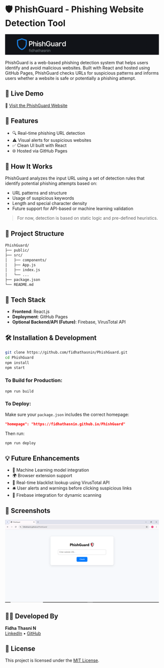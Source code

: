 # 🛡️ PhishGuard - Phishing Website Detection Tool
![PhishGuard Banner](Banner1.png)


PhishGuard is a web-based phishing detection system that helps users identify and avoid malicious websites. Built with React and hosted using GitHub Pages, PhishGuard checks URLs for suspicious patterns and informs users whether a website is safe or potentially a phishing attempt.



## 🚀 Live Demo

🔗 [Visit the PhishGuard Website](https://fidhathasnin.github.io/PhishGuard)

## 📌 Features

- 🔍 Real-time phishing URL detection  
- ⚠️ Visual alerts for suspicious websites  
- ✅ Clean UI built with React  
- 🌐 Hosted via GitHub Pages  

## 🧠 How It Works

PhishGuard analyzes the input URL using a set of detection rules that identify potential phishing attempts based on:
- URL patterns and structure
- Usage of suspicious keywords
- Length and special character density
- Future support for API-based or machine learning validation

> For now, detection is based on static logic and pre-defined heuristics.

## 📁 Project Structure

```
PhishGuard/
├── public/
├── src/
│   ├── components/
│   ├── App.js
│   ├── index.js
│   └── ...
├── package.json
└── README.md
```

## 🧰 Tech Stack

- **Frontend**: React.js  
- **Deployment**: GitHub Pages  
- **Optional Backend/API (Future)**: Firebase, VirusTotal API  

## 🛠️ Installation & Development

```bash
git clone https://github.com/fidhathasnin/PhishGuard.git
cd PhishGuard
npm install
npm start
```

### To Build for Production:

```bash
npm run build
```

### To Deploy:

Make sure your `package.json` includes the correct homepage:

```json
"homepage": "https://fidhathasnin.github.io/PhishGuard"
```

Then run:

```bash
npm run deploy
```

## 💡 Future Enhancements

- 🔐 Machine Learning model integration  
- 🌍 Browser extension support  
- 📡 Real-time blacklist lookup using VirusTotal API  
- 🛎️ User alerts and warnings before clicking suspicious links  
- 🔄 Firebase integration for dynamic scanning  

## 📸 Screenshots

![PhishGuard UI](./Capture.PNG)

## 👩‍💻 Developed By

**Fidha Thasni N**  
[LinkedIn](https://www.linkedin.com/in/fidha-thasni-n/) • [GitHub](https://github.com/fidhathasnin)

## 📜 License

This project is licensed under the [MIT License](LICENSE).

